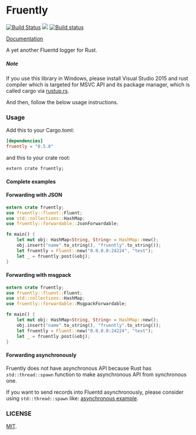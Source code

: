 Fruently
===

[![Build Status](https://travis-ci.org/cosmo0920/fruently.svg?branch=master)](https://travis-ci.org/cosmo0920/fruently)
[![](http://meritbadge.herokuapp.com/fruently)](https://crates.io/crates/fruently)
[![Build status](https://ci.appveyor.com/api/projects/status/4qybnaegbiqs0738/branch/master?svg=true)](https://ci.appveyor.com/project/cosmo0920/fruently/branch/master)

[Documentation](http://cosmo0920.github.io/fruently/fruently/index.html)

A yet another Fluentd logger for Rust.

##### Note

If you use this library in Windows, please install Visual Studio 2015 and rust compiler which is targeted for MSVC API and its package manager, which is called cargo via [rustup.rs](https://www.rustup.rs/).

And then, follow the below usage instructions.

### Usage

Add this to your Cargo.toml:

```toml
[dependencies]
fruently = "0.5.0"
```

and this to your crate root:

```rust,ignore
extern crate fruently;
```

#### Complete examples

#### Forwarding with JSON

```rust
extern crate fruently;
use fruently::fluent::Fluent;
use std::collections::HashMap;
use fruently::forwardable::JsonForwardable;

fn main() {
    let mut obj: HashMap<String, String> = HashMap::new();
    obj.insert("name".to_string(), "fruently".to_string());
    let fruently = Fluent::new("0.0.0.0:24224", "test");
    let _ = fruently.post(&obj);
}
```

#### Forwarding with msgpack

```rust
extern crate fruently;
use fruently::fluent::Fluent;
use std::collections::HashMap;
use fruently::forwardable::MsgpackForwardable;

fn main() {
    let mut obj: HashMap<String, String> = HashMap::new();
    obj.insert("name".to_string(), "fruently".to_string());
    let fruently = Fluent::new("0.0.0.0:24224", "test");
    let _ = fruently.post(&obj);
}
```

#### Forwarding asynchronously

Fruently does not have asynchronous API because Rust has `std::thread::spawn` function to make asynchronous API from synchronous one.

If you want to send records into Fluentd asynchronously, please consider using `std::thread::spawn` like: [asynchronous example](examples/thread.rs).

### LICENSE

[MIT](LICENSE).
